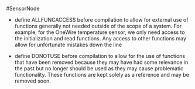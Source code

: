 #SensorNode

- define ALLFUNCACCESS before compilation to allow for external use of functions
  generally not needed outside of the scope of a system. For example, for the
  OneWire temperature sensor, we only need access to the initialization and read
  functions. Any access to other functions may allow for unfortunate mistakes
  down the line

- define DONOTUSE before compilation to allow for the use of functions that have
  been removed because they may have had some relevance in the past but no
  longer should be used as they may cause problematic functionality. These
  functions are kept solely as a reference and may be removed soon.
